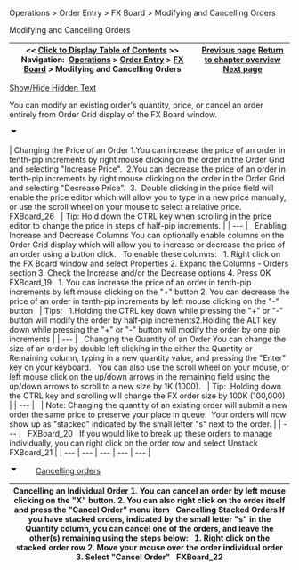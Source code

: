 ﻿


Operations \> Order Entry \> FX Board \> Modifying and Cancelling Orders






















Modifying and Cancelling Orders







| \<\< [Click to Display Table of Contents](modifying_and_cancelling_orders_fx_board.md) \>\> **Navigation:**     [Operations](operations.md) \> [Order Entry](order_entry.md) \> [FX Board](fx_board.md) \> Modifying and Cancelling Orders | [Previous page](submitting_orders_fx_board.md) [Return to chapter overview](fx_board.md) [Next page](managing_positions_fx_board.md) |
| --- | --- |




[Show/Hide Hidden Text](javascript:HMToggleExpandAll(!HMAnyToggleOpen()) "Click to open/close expanding sections")









You can modify an existing order's quantity, price, or cancel an order entirely from Order Grid display of the FX Board window.


![tog_minus](tog_minus.gif)




| Changing the Price of an Order 1\.You can increase the price of an order in tenth\-pip increments by right mouse clicking on the order in the Order Grid and selecting "Increase Price".  2\.You can decrease the price of an order in tenth\-pip increments by right mouse clicking on the order in the Order Grid and selecting "Decrease Price".  3\.  Double clicking in the price field will enable the price editor which will allow you to type in a new price manually, or use the scroll wheel on your mouse to select a relative price.   FXBoard_26     | Tip: Hold down the CTRL key when scrolling in the price editor to change the price in steps of half\-pip increments. | | --- |      Enabling Increase and Decrease Columns You can optionally enable columns on the Order Grid display which will allow you to increase or decrease the price of an order using a button click.   To enable these columns:   1\. Right click on the FX Board window and select Properties 2\. Expand the Columns \- Orders section 3\. Check the Increase and/or the Decrease options 4\. Press OK   FXBoard_19   1\. You can increase the price of an order in tenth\-pip increments by left mouse clicking on the "\+" button 2\. You can decrease the price of an order in tenth\-pip increments by left mouse clicking on the "\-" button      | Tips:   1\.Holding the CTRL key down while pressing the "\+" or "\-" button will modify the order by half\-pip increments2\.Holding the ALT key down while pressing the "\+" or "\-" button will modify the order by one pip increments | | --- |      Changing the Quantity of an Order  You can change the size of an order by double left clicking in the either the Quantity or Remaining column, typing in a new quantity value, and pressing the "Enter" key on your keyboard.   You can also use the scroll wheel on your mouse, or left mouse click on the up/down arrows in the remaining field using the up/down arrows to scroll to a new size by 1K (1000\).     | Tip:  Holding down the CTRL key and scrolling will change the FX order size by 100K (100,000\) | | --- |        | Note: Changing the quantity of an existing order will submit a new order the same price to preserve your place in queue.  Your orders will now show up as "stacked" indicated by the small letter "s" next to the order. | | --- |      FXBoard_20   If you would like to break up these orders to manage individually, you can right click on the order row and select Unstack   FXBoard_21 |
| --- | --- | --- | --- | --- |



![tog_minus](tog_minus.gif)        [Cancelling orders](javascript:HMToggle('toggle','CancellingOrders','CancellingOrders_ICON'))




| Cancelling an Individual Order  1\. You can cancel an order by left mouse clicking on the "X" button. 2\. You can also right click on the order itself and press the "Cancel Order" menu item   Cancelling Stacked Orders If you have stacked orders, indicated by the small letter "s" in the Quantity column, you can cancel one of the orders, and leave the other(s) remaining using the steps below:   1\. Right click on the stacked order row 2\. Move your mouse over the order individual order 3\. Select "Cancel Order"   FXBoard_22 |
| --- |










